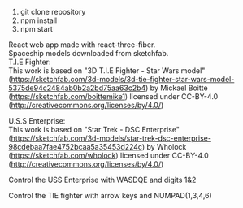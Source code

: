 1. git clone repository </br>
2. npm install </br>
3. npm start </br>

React web app made with react-three-fiber.</br>
Spaceship models downloaded from sketchfab.</br>
T.I.E Fighter:</br>
This work is based on "3D T.I.E Fighter - Star Wars model" (https://sketchfab.com/3d-models/3d-tie-fighter-star-wars-model-5375de94c2484ab0b2a2bd75aa63c2b4) by Mickael Boitte (https://sketchfab.com/boittemike1) licensed under CC-BY-4.0 (http://creativecommons.org/licenses/by/4.0/)</br>

U.S.S Enterprise:</br>
This work is based on "Star Trek - DSC Enterprise" (https://sketchfab.com/3d-models/star-trek-dsc-enterprise-98cdebaa7fae4752bcaa5a35453d224c) by Wholock (https://sketchfab.com/wholock) licensed under CC-BY-4.0 (http://creativecommons.org/licenses/by/4.0/)</br>

Control the USS Enterprise with WASDQE and digits 1&2</br>

Control the TIE fighter with arrow keys and NUMPAD(1,3,4,6)</br>
